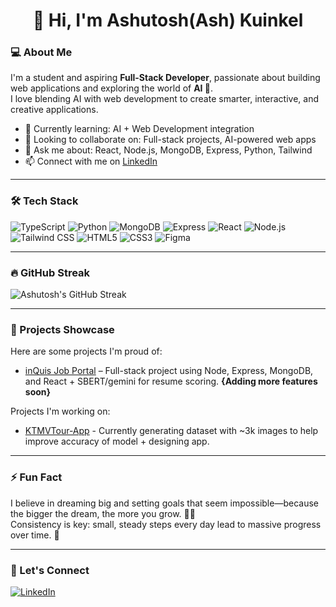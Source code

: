 # <h1 align="center">👋 Hi, I'm Ashutosh(Ash) Kuinkel</h1>

### 💻 About Me
I'm a student and aspiring **Full-Stack Developer**, passionate about building web applications and exploring the world of **AI 🤖**.  
I love blending AI with web development to create smarter, interactive, and creative applications.  

- 🌱 Currently learning: AI + Web Development integration  
- 👯 Looking to collaborate on: Full-stack projects, AI-powered web apps  
- 💬 Ask me about: React, Node.js, MongoDB, Express, Python, Tailwind  
- 📫 Connect with me on [LinkedIn](https://www.linkedin.com/in/ashutoshkuinkel/)

---

### 🛠️ Tech Stack

<p align="left">
  <img alt="TypeScript" src="https://img.shields.io/badge/-TypeScript-3178C6?style=for-the-badge&logo=typescript&logoColor=white" />
  <img alt="Python" src="https://img.shields.io/badge/-Python-3776AB?style=for-the-badge&logo=python&logoColor=white" />
  <img alt="MongoDB" src="https://img.shields.io/badge/-MongoDB-47A248?style=for-the-badge&logo=mongodb&logoColor=white" />
  <img alt="Express" src="https://img.shields.io/badge/-Express-000000?style=for-the-badge&logo=express&logoColor=white" />
  <img alt="React" src="https://img.shields.io/badge/-React-61DAFB?style=for-the-badge&logo=react&logoColor=white" />
  <img alt="Node.js" src="https://img.shields.io/badge/-Node.js-339933?style=for-the-badge&logo=node.js&logoColor=white" />
  <img alt="Tailwind CSS" src="https://img.shields.io/badge/-Tailwind%20CSS-06B6D4?style=for-the-badge&logo=tailwind-css&logoColor=white" />
  <img alt="HTML5" src="https://img.shields.io/badge/-HTML5-E34F26?style=for-the-badge&logo=html5&logoColor=white" />
  <img alt="CSS3" src="https://img.shields.io/badge/-CSS3-1572B6?style=for-the-badge&logo=css3&logoColor=white" />
  <img alt="Figma" src="https://img.shields.io/badge/-Figma-F24E1E?style=for-the-badge&logo=figma&logoColor=white" />
</p>


---

### 🔥 GitHub Streak
![Ashutosh's GitHub Streak](https://github-readme-streak-stats.herokuapp.com/?user=AshutoshKuinkel&theme=radical&hide_border=true)

---

### 🚀 Projects Showcase
Here are some projects I'm proud of:

- [inQuis Job Portal](https://github.com/AshutoshKuinkel/inQuis-Job-Portal) – Full-stack project using Node, Express, MongoDB, and React + SBERT/gemini for resume scoring. **{Adding more features soon}**  

Projects I'm working on:
- [KTMVTour-App]() - Currently generating dataset with ~3k images to help improve accuracy of model + designing app.

---

### ⚡ Fun Fact
I believe in dreaming big and setting goals that seem impossible—because the bigger the dream, the more you grow. 🚀💡  
Consistency is key: small, steady steps every day lead to massive progress over time. 🔑

---

### 🌟 Let's Connect
<p align="left">
  <a href="https://www.linkedin.com/in/ashutoshkuinkel/">
    <img alt="LinkedIn" src="https://img.shields.io/badge/LinkedIn-AshutoshKuinkel-blue?style=for-the-badge&logo=linkedin&logoColor=white" />
  </a>
</p>
